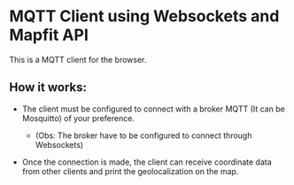 # MQTT Client using Websockets and Mapfit API

This is a MQTT client for the browser.

## How it works:

* The client must be configured to connect with a broker MQTT (It can be Mosquitto) of your preference.

  * (Obs: The broker have to be configured to connect through Websockets)

* Once the connection is made, the client can receive coordinate data from other clients and print the geolocalization on the map.

